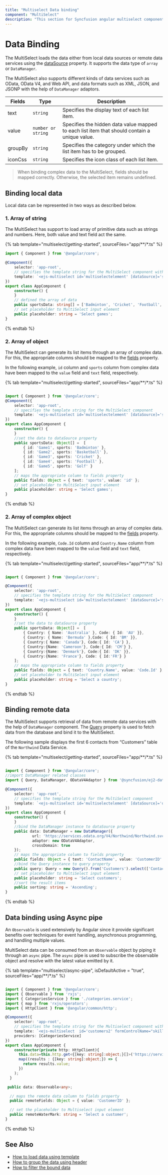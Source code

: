 ```yaml
---
title: "Multiselect Data binding"
component: "MultiSelect"
description: "This section for Syncfusion angular multiselect component shows how to bind with local data source and how to fetch data from remote data service."
---
```


# Data Binding

The MultiSelect loads the data either from local data sources or
remote data services using the
[dataSource](../api/multi-select/#datasource) property. It supports
the data type of `array` or `DataManager`.

The MultiSelect also supports different kinds of data services such as OData, OData V4,
and Web API, and data formats such as XML, JSON, and JSONP with the help of `DataManager` adaptors.

| Fields | Type | Description |
|------|------|-------------|
| text |  `string` | Specifies the display text of each list item. |
| value |  `number or string` | Specifies the hidden data value mapped to each list item that should contain a unique value. |
| groupBy |  `string` | Specifies the category under which the list item has to be grouped. |
| iconCss |  `string` | Specifies the icon class of each list item. |

> When binding complex data to the MultiSelect, fields should be mapped correctly. Otherwise, the selected item remains undefined.

## Binding local data

Local data can be represented in two ways as described below.

### 1. Array of string

The MultiSelect has support to load array of primitive data such as strings and numbers. Here, both value and text field act the same.

{% tab template="multiselect/getting-started", sourceFiles="app/**/*.ts"  %}

```typescript
import { Component } from '@angular/core';

@Component({
    selector: 'app-root',
    // specifies the template string for the MultiSelect component with dataSource
    template: `<ejs-multiselect id='multiselectelement' [dataSource]='sportsData' [placeholder]='placeholder'></ejs-multiselect>`
})
export class AppComponent {
    constructor() {
    }
    // defined the array of data
    public sportsData: string[] = ['Badminton', 'Cricket', 'Football', 'Golf', 'Tennis'];
    // set placeholder to MultiSelect input element
    public placeholder: string = 'Select games';
}
```

{% endtab %}

### 2. Array of object

The MultiSelect can generate its list items through an array of complex data. For this,
the appropriate columns should be mapped to the [fields](../api/multi-select/#fields) property.

In the following example, `id` column and `sports` column from complex data have been mapped to the `value` field and `text` field, respectively.

{% tab template="multiselect/getting-started", sourceFiles="app/**/*.ts"  %}

```typescript

import { Component } from '@angular/core';
@Component({
    selector: 'app-root',
    // specifies the template string for the MultiSelect component
    template: `<ejs-multiselect id='multiselectelement' [dataSource]='sportsData' [fields]='fields'[placeholder]='placeholder'></ejs-multiselect>`
})
export class AppComponent {
    constructor() {
    }
    //set the data to dataSource property
    public sportsData: Object[] =  [
        { id: 'Game1', sports: 'Badminton' },
        { id: 'Game2', sports: 'Basketball' },
        { id: 'Game3', sports: 'Cricket' },
        { id: 'Game4', sports: 'Football' },
        { id: 'Game5', sports: 'Golf' }
    ];
    // maps the appropriate column to fields property
    public fields: Object = { text: 'sports', value: 'id' };
    // set placeholder to MultiSelect input element
    public placeholder: string = 'Select games';
}

```

{% endtab %}

### 2. Array of complex object

The MultiSelect can generate its list items through an array of complex data. For this,
the appropriate columns should be mapped to the [fields](../api/multi-select/#fields) property.

In the following example, `Code.Id` column and `Country.Name` column from complex data have been mapped
to the `value` field and `text` field, respectively.

{% tab template="multiselect/getting-started", sourceFiles="app/**/*.ts"  %}

```typescript

import { Component } from '@angular/core';

@Component({
    selector: 'app-root',
    // specifies the template string for the MultiSelect component
    template: `<ejs-multiselect id='multiselectelement' [dataSource]='sportsData' [fields]='fields' [placeholder]='placeholder'></ejs-multiselect>`
})
export class AppComponent {
    constructor() {
    }
    //set the data to dataSource property
    public sportsData: Object[] =  [
        { Country: { Name: 'Australia' }, Code: { Id: 'AU' }},
        { Country: { Name: 'Bermuda' },Code: { Id: 'BM' }},
        { Country:{ Name: 'Canada'}, Code:{ Id: 'CA'} },
        { Country:{Name: 'Cameroon'}, Code:{ Id: 'CM'} },
        { Country:{Name: 'Denmark'}, Code:{ Id: 'DK' }},
        { Country:{Name: 'France'}, Code: { Id:'FR'} }
    ];
    // maps the appropriate column to fields property
    public fields: Object = { text: 'Country.Name', value: 'Code.Id' };
    // set placeholder to MultiSelect input element
    public placeholder: string = 'Select a country';
}

```

{% endtab %}

## Binding remote data

The MultiSelect supports retrieval of data from remote data services with the help of
`DataManager` component.
The [Query](../api/multi-select/#query) property is used to fetch
data from the database and bind it to the MultiSelect.

The following sample displays the first 6 contacts from “Customers” table of the `Northwind` Data Service.

{% tab template="multiselect/getting-started", sourceFiles="app/**/*.ts"  %}

```typescript

import { Component } from '@angular/core';
//import DataManager related classes
import { Query, DataManager, ODataV4Adaptor } from '@syncfusion/ej2-data'

@Component({
    selector: 'app-root',
    // specifies the template string for the MultiSelect component
    template: `<ejs-multiselect id='multiselectelement' [dataSource]='data' [fields]='fields' [placeholder]='placeholder' [query]='query' [sortOrder]='sorting'></ejs-multiselect>`
})
export class AppComponent {
    constructor() {
    }
    //bind the DataManager instance to dataSource property
    public data: DataManager = new DataManager({
            url: 'https://services.odata.org/V4/Northwind/Northwind.svc/',
            adaptor: new ODataV4Adaptor,
            crossDomain: true
    });
    // maps the appropriate column to fields property
    public fields: Object = { text: 'ContactName', value: 'CustomerID' };
    //bind the Query instance to query property
    public query: Query = new Query().from('Customers').select(['ContactName', 'CustomerID']).take(5);
    // set placeholder to MultiSelect input element
    public placeholder: string = 'Select customers';
    //sort the result items
    public sorting: string = 'Ascending';
}

```

{% endtab %}

## Data binding using Async pipe

An `Observable` is used extensively by Angular since it provide significant benefits over techniques for event handling, asynchronous programming, and handling multiple values.

MultiSelect data can be consumed from an `Observable` object by piping it through an `async` pipe. The `async` pipe is used to subscribe the observable object and resolve with the latest value emitted by it.

{% tab template="multiselect/async-pipe", isDefaultActive = "true", sourceFiles="app/**/*.ts"  %}

```typescript

import { Component } from '@angular/core';
import { Observable } from 'rxjs';
import { CategoriesService } from './categories.service';
import { map } from 'rxjs/operators';
import { HttpClient } from '@angular/common/http';

@Component({
    selector: 'app-root',
    // specifies the template string for the Multiselect component with dataSource
    template: `<ejs-multiselect  id='customers2' formControlName="skillname" name="skillname" #remote2 [dataSource]='data | async'  [fields]='remoteFields' [placeholder]='remoteWaterMark' ></ejs-multiselect >`,
    providers: [CategoriesService]
})
export class AppComponent {
    constructor(private http: HttpClient){
      this.data=this.http.get<{[key: string]:object;}[]>('https://services.odata.org/V4/Northwind/Northwind.svc/Customers').pipe(
      map((results : {[key: string]:object;}) => {
        return results.value;
      })
    );
  }

 public data: Observable<any>;

  // maps the remote data column to fields property
  public remoteFields: Object = { value: 'CustomerID' };

  // set the placeholder to Multiselect input element
  public remoteWaterMark: string = 'Select a customer';
}

```

{% endtab %}

## See Also

* [How to load data using template](./templates#item-template)
* [How to group the data using header](./grouping/)
* [How to filter the bound data](./filtering/)
